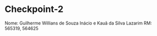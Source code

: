 # Checkpoint-2
Nome: Guilherme Willians de Souza Inácio e Kauã da Silva Lazarim 
RM: 565319, 564625
